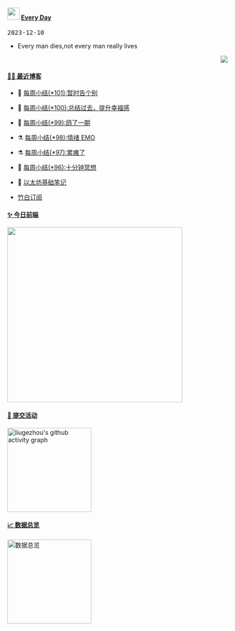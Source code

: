 <!--Start-->
 <h4> <img src="https://emojis.slackmojis.com/emojis/images/1621024394/39092/cat-roll.gif?1621024394" width="28" /> <a href="https://github.com/liugezhou/liugezhou/blob/master/quotations.md"> Every Day</a></h4>

<kbd>2023-12-10</kbd>

- Every man dies,not every man really lives   

<p align="right">
<img src="https://visitor-badge.glitch.me/badge?page_id=liugezhou.liugezhou" />
</p>
<!--End-->

#### [ 🧑‍💻 最近博客](https://blog.liugezhou.online)
<!-- 
<img align='right' src="https://wiki.eryajf.net/img/dengxia.gif" width="330" /> -->

<!-- BLOG-POST-LIST:START -->
- 🦆 [每周小结&lpar;*101&rpar;:暂时告个别](https://blog.liugezhou.online/202314-No101/) 

- 🧰 [每周小结&lpar;*100&rpar;:总结过去，提升幸福感](https://blog.liugezhou.online/202313-No100/) 

- 🤩 [每周小结&lpar;*99&rpar;:鸽了一期](https://blog.liugezhou.online/202310-No99/) 

- ⚗️ [每周小结&lpar;*98&rpar;:情绪 EMO](https://blog.liugezhou.online/202309-No98/) 

- ⚗️ [每周小结&lpar;*97&rpar;:累瘫了](https://blog.liugezhou.online/202308-No97/) 

- 🌊 [每周小结&lpar;*96&rpar;:十分钟冥想](https://blog.liugezhou.online/202307-No96/) 

- 🧰 [以太坊基础笔记](https://blog.liugezhou.online/034-ethereum/) 
<!-- BLOG-POST-LIST:END -->
- [竹白订阅](https://zhouzhou.zhubai.love)

#### [ ✨ 今日前端](https://day.liugezhou.online)
<image src="https://cdn.staticaly.com/gh/liugezhou/image@master/day/today.png" height="400px"/>

#### [ 🧐 提交活动]()
  <img alt="liugezhou's github activity graph" src="https://github-readme-activity-graph.cyclic.app/graph?username=liugezhou&bg_color=040109&color=3b9767&line=4c9e86&point=57d016&area=true&hide_border=true)](https://github.com/ashutosh00710/github-readme-activity-graph" height="192px" />

#### [ 📈 数据总览]()
<a href="https://github.com/liugezhou" target="_blank">
  <img alt="数据总览" src="https://denvercoder1-github-readme-stats.vercel.app/api/?username=liugezhou&show_icons=true&count_private=true&theme=react&hide_border=true&bg_color=1F222E&title_color=F85D7F&icon_color=F8D866" height="192px" />
</a>























































































































































































































